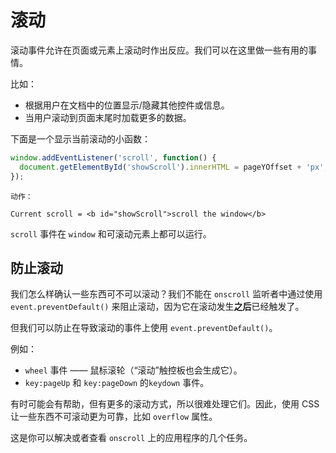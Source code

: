 # 滚动

滚动事件允许在页面或元素上滚动时作出反应。我们可以在这里做一些有用的事情。

比如：
- 根据用户在文档中的位置显示/隐藏其他控件或信息。
- 当用户滚动到页面末尾时加载更多的数据。

下面是一个显示当前滚动的小函数：

```js autorun
window.addEventListener('scroll', function() {
  document.getElementById('showScroll').innerHTML = pageYOffset + 'px';
});
```

```online
动作：

Current scroll = <b id="showScroll">scroll the window</b>
```

`scroll` 事件在 `window` 和可滚动元素上都可以运行。

## 防止滚动

我们怎么样确认一些东西可不可以滚动？我们不能在 `onscroll` 监听者中通过使用 `event.preventDefault()` 来阻止滚动，因为它在滚动发生**之后**已经触发了。

但我们可以防止在导致滚动的事件上使用 `event.preventDefault()`。

例如：
- `wheel` 事件 —— 鼠标滚轮（“滚动”触控板也会生成它）。
- `key:pageUp` 和 `key:pageDown` 的`keydown` 事件。

有时可能会有帮助，但有更多的滚动方式，所以很难处理它们。因此，使用 CSS 让一些东西不可滚动更为可靠，比如 `overflow` 属性。

这是你可以解决或者查看 `onscroll` 上的应用程序的几个任务。
